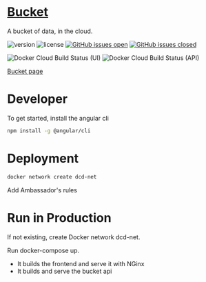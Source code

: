 # [Bucket](https://datacentricdesign.org/tools/bucket)

A bucket of data, in the cloud.

![version](https://img.shields.io/badge/version-0.0.7-blue.svg)
![license](https://img.shields.io/badge/license-MIT-blue.svg)
[![GitHub issues open](https://img.shields.io/github/issues/datacentricdesign/bucket.svg?maxAge=2592000)]()
[![GitHub issues closed](https://img.shields.io/github/issues-closed-raw/datacentricdesign/bucket.svg?maxAge=2592000)]()

![Docker Cloud Build Status (UI)](https://img.shields.io/docker/cloud/build/datacentricdesign/bucket-ui?label=docker%20build%20%28ui%29)
![Docker Cloud Build Status (API)](https://img.shields.io/docker/cloud/build/datacentricdesign/bucket-api?label=docker%20build%20%28api%29)

[Bucket page](https://datacentricdesign.org/tools/bucket)


# Developer 

To get started, install the angular cli

```bash
npm install -g @angular/cli
```

# Deployment


```sh
docker network create dcd-net
```

Add Ambassador's rules 


# Run in Production

If not existing, create Docker network dcd-net.

Run docker-compose up.

- It builds the frontend and serve it with NGinx
- It builds and serve the bucket api